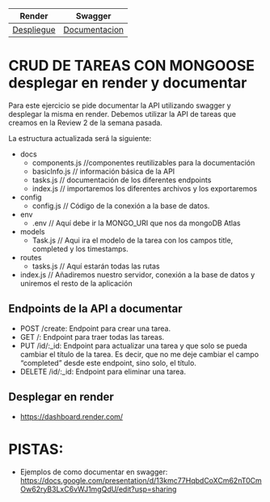 | Render  | Swagger |
|---------|---------|
|[Despliegue](https://ejercico-db-mongoose-swagger-render-zcno.onrender.com/)|[Documentacion](https://ejercico-db-mongoose-swagger-render-zcno.onrender.com/api-docs/)|Los enlaces tardan bastante en aparecer|

# CRUD DE TAREAS CON MONGOOSE desplegar en render y documentar

Para este ejercicio se pide documentar la API utilizando swagger y desplegar la misma en render. Debemos utilizar la API de tareas que creamos en la Review 2 de la semana pasada.

La estructura actualizada será la siguiente:
- docs
  - components.js //componentes reutilizables para la documentación
  - basicInfo.js // información básica de la API
  - tasks.js // documentación de los diferentes endpoints
  - index.js // importaremos los diferentes archivos y los exportaremos
- config
  - config.js // Código de la conexión a la base de datos.
- env
  - .env // Aquí debe ir la MONGO_URI que nos da mongoDB Atlas
- models
  - Task.js // Aqui ira el modelo de la tarea con los campos title, completed y los timestamps.
- routes 
  - tasks.js // Aquí estarán todas las rutas
- index.js // Añadiremos nuestro servidor, conexión a la base de datos y uniremos el resto de la aplicación

## Endpoints de la API a documentar
- POST /create: Endpoint para crear una tarea.
- GET /: Endpoint para traer todas las tareas.
- PUT /id/:_id: Endpoint para actualizar una tarea y que solo se pueda cambiar el título de la tarea. Es decir, que no me deje cambiar el campo  “completed” desde este endpoint, sino solo, el título.
- DELETE /id/:_id: Endpoint para eliminar una tarea.

## Desplegar en render
- https://dashboard.render.com/


# PISTAS:
- Ejemplos de como documentar en swagger: https://docs.google.com/presentation/d/13kmc77HqbdCoXCm62nT0CmOw62ryB3LxC6vWJ1mgQdU/edit?usp=sharing
